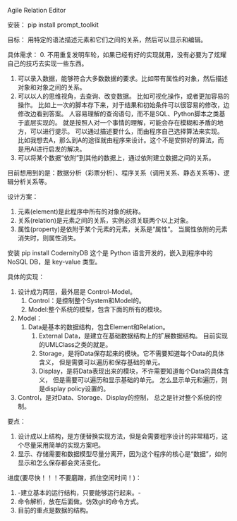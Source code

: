 Agile Relation Editor

安装：
pip install prompt_toolkit

目标：
  用特定的语法描述元素和它们之间的关系，然后可以显示和编辑。
  
具体需求：
0. 不用重复发明车轮，如果已经有好的实现就用，没有必要为了炫耀自己的技巧去实现一些东西。
1. 可以录入数据，能够符合大多数数据的要求。比如带有属性的对象，然后描述对象和对象之间的关系。
2. 可以以人的思维视角，去查询、改变数据。
    比如可视化操作，或者更加容易的操作。
        比如上一次的脚本存下来，对于结果和初始条件可以很容易的修改，边修改边看到答案。
    人容易理解的查询语句，而不是SQL、Python脚本之类基于底层实现的。
        就是按照人对一个事情的理解，可能会存在模糊和矛盾的地方，可以进行提示。
    可以通过描述要什么，而由程序自己选择算法来实现。
        比如我想去A，那么到A的途径就由程序来设计。这个不是安排好的算法，而是用AI进行启发的解决。
3. 可以将某个数据“依附”到其他的数据上，通过依附建立数据之间的关系。

目前想用到的是：数据分析（彩票分析）、程序关系（调用关系、静态关系等）、逻辑分析关系等。
  
设计方案：
1. 元素(element)是此程序中所有的对象的统称。
1. 关系(relation)是元素之间的关系，实例必须关联两个以上对象。
1. 属性(property)是依附于某个元素的元素，关系是“属性”。
  当属性依附的元素消失时，则属性消失。
  
安装
pip install CodernityDB
这个是 Python 语言开发的，嵌入到程序中的NoSQL DB，是 key-value 类型。
   
具体的实现：
1. 设计成为两层，最外层是 Control-Model。
    1. Control：是控制整个System和Model的。
    1. Model:整个系统的模型，包含下面的所有的模块。
1. Model：
    1. Data是基本的数据结构，包含Element和Relation。
        1. External Data，是建立在基础数据结构上的扩展数据结构。
           目前实现的UMLClass之类的就是。
        1. Storage，是将Data保存起来的模块。它不需要知道每个Data的具体含义，
           但是需要可以遍历和保存基础的单元。
        1. Display，是将Data表现出来的模块，不许需要知道每个Data的具体含义，
           但是需要可以遍历和显示基础的单元。
           怎么显示单元和遍历，则是display policy设置的。
1. Control，是对Data、Storage、Display的控制，
   总之是针对整个系统的控制。

要点：   
1. 设计成以上结构，是方便替换实现方法，但是会需要程序设计的非常精巧，这个尽量采用简单的实现方案吧。
1. 显示、存储需要和数据模型尽量分离开，因为这个程序的核心是“数据”，如何显示和怎么保存都会灵活变化。

进度(要尽快！！！不要磨蹭，抓住空闲时间！)：
1. -建立基本的运行结构，只要能够运行起来。-
2. 命令解析，放在后面做。仿效git的命令方式。
3. 目前的重点是数据的结构。
